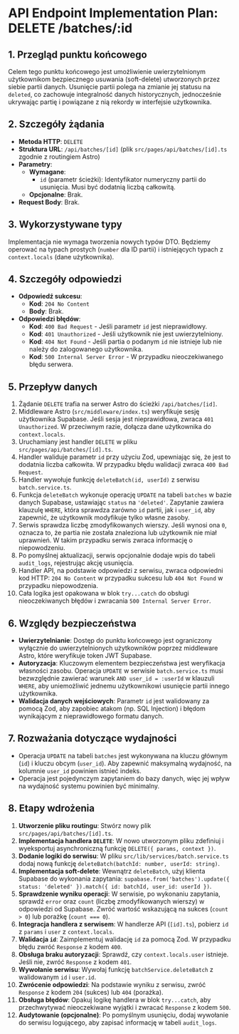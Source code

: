# API Endpoint Implementation Plan: DELETE /batches/:id

## 1. Przegląd punktu końcowego

Celem tego punktu końcowego jest umożliwienie uwierzytelnionym użytkownikom bezpiecznego usuwania (soft-delete) utworzonych przez siebie partii danych. Usunięcie partii polega na zmianie jej statusu na `deleted`, co zachowuje integralność danych historycznych, jednocześnie ukrywając partię i powiązane z nią rekordy w interfejsie użytkownika.

## 2. Szczegóły żądania

- **Metoda HTTP**: `DELETE`
- **Struktura URL**: `/api/batches/[id]` (plik `src/pages/api/batches/[id].ts` zgodnie z routingiem Astro)
- **Parametry**:
  - **Wymagane**:
    - `id` (parametr ścieżki): Identyfikator numeryczny partii do usunięcia. Musi być dodatnią liczbą całkowitą.
  - **Opcjonalne**: Brak.
- **Request Body**: Brak.

## 3. Wykorzystywane typy

Implementacja nie wymaga tworzenia nowych typów DTO. Będziemy operować na typach prostych (`number` dla ID partii) i istniejących typach z `context.locals` (dane użytkownika).

## 4. Szczegóły odpowiedzi

- **Odpowiedź sukcesu**:
  - **Kod**: `204 No Content`
  - **Body**: Brak.
- **Odpowiedzi błędów**:
  - **Kod**: `400 Bad Request` - Jeśli parametr `id` jest nieprawidłowy.
  - **Kod**: `401 Unauthorized` - Jeśli użytkownik nie jest uwierzytelniony.
  - **Kod**: `404 Not Found` - Jeśli partia o podanym `id` nie istnieje lub nie należy do zalogowanego użytkownika.
  - **Kod**: `500 Internal Server Error` - W przypadku nieoczekiwanego błędu serwera.

## 5. Przepływ danych

1.  Żądanie `DELETE` trafia na serwer Astro do ścieżki `/api/batches/[id]`.
2.  Middleware Astro (`src/middleware/index.ts`) weryfikuje sesję użytkownika Supabase. Jeśli sesja jest nieprawidłowa, zwraca `401 Unauthorized`. W przeciwnym razie, dołącza dane użytkownika do `context.locals`.
3.  Uruchamiany jest handler `DELETE` w pliku `src/pages/api/batches/[id].ts`.
4.  Handler waliduje parametr `id` przy użyciu Zod, upewniając się, że jest to dodatnia liczba całkowita. W przypadku błędu walidacji zwraca `400 Bad Request`.
5.  Handler wywołuje funkcję `deleteBatch(id, userId)` z serwisu `batch.service.ts`.
6.  Funkcja `deleteBatch` wykonuje operację `UPDATE` na tabeli `batches` w bazie danych Supabase, ustawiając `status` na `'deleted'`. Zapytanie zawiera klauzulę `WHERE`, która sprawdza zarówno `id` partii, jak i `user_id`, aby zapewnić, że użytkownik modyfikuje tylko własne zasoby.
7.  Serwis sprawdza liczbę zmodyfikowanych wierszy. Jeśli wynosi ona `0`, oznacza to, że partia nie została znaleziona lub użytkownik nie miał uprawnień. W takim przypadku serwis zwraca informację o niepowodzeniu.
8.  Po pomyślnej aktualizacji, serwis opcjonalnie dodaje wpis do tabeli `audit_logs`, rejestrując akcję usunięcia.
9.  Handler API, na podstawie odpowiedzi z serwisu, zwraca odpowiedni kod HTTP: `204 No Content` w przypadku sukcesu lub `404 Not Found` w przypadku niepowodzenia.
10. Cała logika jest opakowana w blok `try...catch` do obsługi nieoczekiwanych błędów i zwracania `500 Internal Server Error`.

## 6. Względy bezpieczeństwa

- **Uwierzytelnianie**: Dostęp do punktu końcowego jest ograniczony wyłącznie do uwierzytelnionych użytkowników poprzez middleware Astro, które weryfikuje token JWT Supabase.
- **Autoryzacja**: Kluczowym elementem bezpieczeństwa jest weryfikacja własności zasobu. Operacja `UPDATE` w serwisie `batch.service.ts` musi bezwzględnie zawierać warunek `AND user_id = :userId` w klauzuli `WHERE`, aby uniemożliwić jednemu użytkownikowi usunięcie partii innego użytkownika.
- **Walidacja danych wejściowych**: Parametr `id` jest walidowany za pomocą Zod, aby zapobiec atakom (np. SQL Injection) i błędom wynikającym z nieprawidłowego formatu danych.

## 7. Rozważania dotyczące wydajności

- Operacja `UPDATE` na tabeli `batches` jest wykonywana na kluczu głównym (`id`) i kluczu obcym (`user_id`). Aby zapewnić maksymalną wydajność, na kolumnie `user_id` powinien istnieć indeks.
- Operacja jest pojedynczym zapytaniem do bazy danych, więc jej wpływ na wydajność systemu powinien być minimalny.

## 8. Etapy wdrożenia

1.  **Utworzenie pliku routingu**: Stwórz nowy plik `src/pages/api/batches/[id].ts`.
2.  **Implementacja handlera `DELETE`**: W nowo utworzonym pliku zdefiniuj i wyeksportuj asynchroniczną funkcję `DELETE({ params, context })`.
3.  **Dodanie logiki do serwisu**: W pliku `src/lib/services/batch.service.ts` dodaj nową funkcję `deleteBatch(batchId: number, userId: string)`.
4.  **Implementacja soft-delete**: Wewnątrz `deleteBatch`, użyj klienta Supabase do wykonania zapytania: `supabase.from('batches').update({ status: 'deleted' }).match({ id: batchId, user_id: userId })`.
5.  **Sprawdzenie wyniku operacji**: W serwisie, po wykonaniu zapytania, sprawdź `error` oraz `count` (liczbę zmodyfikowanych wierszy) w odpowiedzi od Supabase. Zwróć wartość wskazującą na sukces (`count > 0`) lub porażkę (`count === 0`).
6.  **Integracja handlera z serwisem**: W handlerze API (`[id].ts`), pobierz `id` z `params` i `user` z `context.locals`.
7.  **Walidacja `id`**: Zaimplementuj walidację `id` za pomocą Zod. W przypadku błędu zwróć `Response` z kodem `400`.
8.  **Obsługa braku autoryzacji**: Sprawdź, czy `context.locals.user` istnieje. Jeśli nie, zwróć `Response` z kodem `401`.
9.  **Wywołanie serwisu**: Wywołaj funkcję `batchService.deleteBatch` z walidowanym `id` i `user.id`.
10. **Zwrócenie odpowiedzi**: Na podstawie wyniku z serwisu, zwróć `Response` z kodem `204` (sukces) lub `404` (porażka).
11. **Obsługa błędów**: Opakuj logikę handlera w blok `try...catch`, aby przechwytywać nieoczekiwane wyjątki i zwracać `Response` z kodem `500`.
12. **Audytowanie (opcjonalne)**: Po pomyślnym usunięciu, dodaj wywołanie do serwisu logującego, aby zapisać informację w tabeli `audit_logs`.
